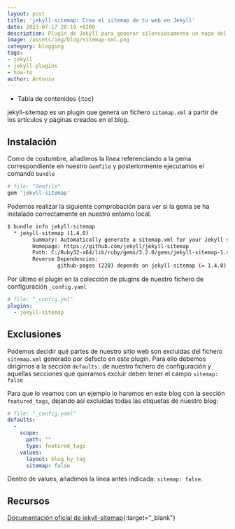 ```yaml
---
layout: post
title: 'jekyll-sitemap: Crea el sitemap de tu web en Jekyll'
date: 2023-07-17 20:19 +0200
description: Plugin de Jekyll para generar silenciosamente un mapa del sitio compatible con sitemaps.org para su web en Jekyll.
image: /assets/img/blog/sitemap-xml.png
category: blogging
tags:
- jekyll
- jekyll-plugins
- how-to
author: Antonio
---
```

* Tabla de contenidos
{:toc}


jekyll-sitemap es un plugin que genera un fichero `sitemap.xml` a partir de los artículos y páginas creados en el blog.

## Instalación

Como de costumbre, añadimos la línea referenciando a la gema correspondiente en nuestro `Gemfile` y posteriormente ejecutamos el comando `bundle`

~~~ruby
# file: "Gemfile"
gem 'jekyll-sitemap'
~~~

Podemos realizar la siguiente comprobación para ver si la gema se ha instalado correctamente en nuestro entorno local.

~~~bash
$ bundle info jekyll-sitemap
  * jekyll-sitemap (1.4.0)
        Summary: Automatically generate a sitemap.xml for your Jekyll site.
        Homepage: https://github.com/jekyll/jekyll-sitemap
        Path: C:/Ruby32-x64/lib/ruby/gems/3.2.0/gems/jekyll-sitemap-1.4.0
        Reverse Dependencies:
                github-pages (228) depends on jekyll-sitemap (= 1.4.0)
~~~

Por último el plugin en la colección de plugins de nuestro fichero de configuración `_config.yaml`

```yaml
# file: "_config.yml"
plugins:
  - jekyll-sitemap
```

## Exclusiones

Podemos decidir qué partes de nuestro sitio web son excluidas del fichero `sitemap.xml` generado por defecto en este plugin. Para ello debemos dirigirnos a la sección `defaults:` de nuestro fichero de configuración y aquellas secciones que queramos excluir deben tener el campo `sitemap: false` 

Para que lo veamos con un ejemplo lo haremos en este blog con la sección `featured_tags`, dejando así excluidas todas las etiquetas de nuestro blog:

~~~yaml
# file: "_config.yaml"
defaults:
  -
    scope:
      path: ""
      type: featured_tags
    values:
      layout: blog_by_tag
      sitemap: false
~~~

Dentro de values, añadimos la línea antes indicada: `sitemap: false`.

## Recursos

[Documentación oficial de jekyll-sitemap](https://github.com/jekyll/jekyll-sitemap){:target="_blank"}
